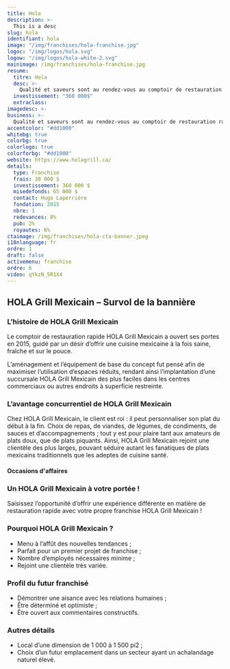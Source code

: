 ```yaml
---
title: Hola
description: >-
  This is a desc
slug: hola
identifiant: hola
image: "/img/franchises/hola-franchise.jpg"
logoc: "/img/logos/hola.svg"
logow: "/img/logos/hola-white-2.svg"
mainimage: /img/franchises/hola-franchise.jpg
resume:
  titre: Hola
  desc: >-
    Qualité et saveurs sont au rendez-vous au comptoir de restauration rapide **HOLA Grill Mexicain**. On y propose une cuisine mexicaine axée sur la fraîcheur des aliments, pour des repas santé et sur le pouce. Les possibilités sont infinies pour créer un repas sur mesure, au goût du client ; sur place, pour emporter ou en livraison.   
  investissement: "360 000$"
  extraclass: 
imagedesc: >-
business: >-
  Qualité et saveurs sont au rendez-vous au comptoir de restauration rapide HOLA Grill Mexicain. On y propose une cuisine mexicaine axée sur la fraîcheur des aliments, pour des repas santé et sur le pouce. Les possibilités sont infinies pour créer un repas sur mesure, au goût du client ; sur place, pour emporter ou en livraison.  
accentcolor: "#dd1000"
whitebg: true
colorbg: true
colorlogo: true
colorforbg: "#dd1000"
website: https://www.holagrill.ca/
details:
  type: Franchise
  frais: 30 000 $
  investissement: 360 000 $ 
  misedefonds: 65 000 $
  contact: Hugo Laperrière
  fondation: 2015
  nbre: 1
  redevances: 8%
  pub: 2%
  royautes: 6%
ctaimage: /img/franchises/hola-cta-banner.jpeg
i18nlanguage: fr
ordre: 1
draft: false
activemenu: franchise
ordre: 6
video: qYkzN_5R1X4
---
```

## HOLA Grill Mexicain – Survol de la bannière

### L’histoire de HOLA Grill Mexicain

Le comptoir de restauration rapide HOLA Grill Mexicain a ouvert ses portes en 2015, guidé par un désir d’offrir une cuisine mexicaine à la fois saine, fraîche et sur le pouce. 

L’aménagement et l’équipement de base du concept fut pensé afin de maximiser l’utilisation d’espaces réduits, rendant ainsi l’implantation d’une succursale HOLA Grill Mexicain des plus faciles dans les centres commerciaux ou autres endroits à superficie restreinte. 

### L’avantage concurrentiel de HOLA Grill Mexicain

Chez HOLA Grill Mexicain, le client est roi : il peut personnaliser son plat du début à la fin. Choix de repas, de viandes, de légumes, de condiments, de sauces et d’accompagnements ; tout y est pour plaire tant aux amateurs de plats doux, que de plats piquants. Ainsi, HOLA Grill Mexicain rejoint une clientèle des plus larges, pouvant séduire autant les fanatiques de plats mexicains traditionnels que les adeptes de cuisine santé. 

#### Occasions d'affaires

### Un HOLA Grill Mexicain à votre portée ! 

Saisissez l’opportunité d’offrir une expérience différente en matière de restauration rapide avec votre propre franchise HOLA Grill Mexicain ! 

### Pourquoi HOLA Grill Mexicain ? 

- Menu à l’affût des nouvelles tendances ; 
- Parfait pour un premier projet de franchise ; 
- Nombre d’employés nécessaires minime ;
- Rejoint une clientèle très variée.

### Profil du futur franchisé  

- Démontrer une aisance avec les relations humaines ; 
- Être déterminé et optimiste ; 
- Être ouvert aux commentaires constructifs. 
 
### Autres détails

- Local d’une dimension de 1 000 à 1 500 pi2 ;
- Choix d’un futur emplacement dans un secteur ayant un achalandage naturel élevé.


